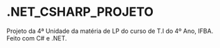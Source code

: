 # .NET_CSHARP_PROJETO
Projeto da 4ª Unidade da matéria de LP do curso de T.I do 4º Ano, IFBA.
Feito com C# e .NET.
